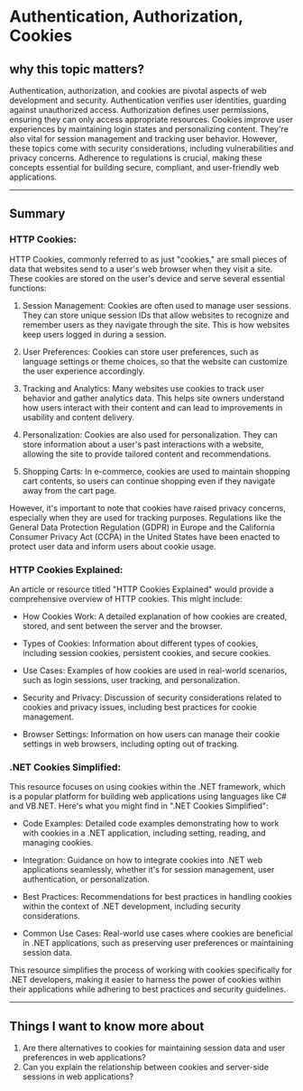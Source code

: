 # Authentication, Authorization, Cookies

## why this topic matters?

Authentication, authorization, and cookies are pivotal aspects of web development and security. Authentication verifies user identities, guarding against unauthorized access. Authorization defines user permissions, ensuring they can only access appropriate resources. Cookies improve user experiences by maintaining login states and personalizing content. They're also vital for session management and tracking user behavior. However, these topics come with security considerations, including vulnerabilities and privacy concerns. Adherence to regulations is crucial, making these concepts essential for building secure, compliant, and user-friendly web applications.

---

## Summary

### HTTP Cookies:
HTTP Cookies, commonly referred to as just "cookies," are small pieces of data that websites send to a user's web browser when they visit a site. These cookies are stored on the user's device and serve several essential functions:

1. Session Management: Cookies are often used to manage user sessions. They can store unique session IDs that allow websites to recognize and remember users as they navigate through the site. This is how websites keep users logged in during a session.

2. User Preferences: Cookies can store user preferences, such as language settings or theme choices, so that the website can customize the user experience accordingly.

3. Tracking and Analytics: Many websites use cookies to track user behavior and gather analytics data. This helps site owners understand how users interact with their content and can lead to improvements in usability and content delivery.

4. Personalization: Cookies are also used for personalization. They can store information about a user's past interactions with a website, allowing the site to provide tailored content and recommendations.

5. Shopping Carts: In e-commerce, cookies are used to maintain shopping cart contents, so users can continue shopping even if they navigate away from the cart page.

However, it's important to note that cookies have raised privacy concerns, especially when they are used for tracking purposes. Regulations like the General Data Protection Regulation (GDPR) in Europe and the California Consumer Privacy Act (CCPA) in the United States have been enacted to protect user data and inform users about cookie usage.

### HTTP Cookies Explained:
An article or resource titled "HTTP Cookies Explained" would provide a comprehensive overview of HTTP cookies. This might include:

* How Cookies Work: A detailed explanation of how cookies are created, stored, and sent between the server and the browser.

* Types of Cookies: Information about different types of cookies, including session cookies, persistent cookies, and secure cookies.

* Use Cases: Examples of how cookies are used in real-world scenarios, such as login sessions, user tracking, and personalization.

* Security and Privacy: Discussion of security considerations related to cookies and privacy issues, including best practices for cookie management.

* Browser Settings: Information on how users can manage their cookie settings in web browsers, including opting out of tracking.

### .NET Cookies Simplified:
This resource focuses on using cookies within the .NET framework, which is a popular platform for building web applications using languages like C# and VB.NET. Here's what you might find in ".NET Cookies Simplified":

* Code Examples: Detailed code examples demonstrating how to work with cookies in a .NET application, including setting, reading, and managing cookies.

* Integration: Guidance on how to integrate cookies into .NET web applications seamlessly, whether it's for session management, user authentication, or personalization.

* Best Practices: Recommendations for best practices in handling cookies within the context of .NET development, including security considerations.

* Common Use Cases: Real-world use cases where cookies are beneficial in .NET applications, such as preserving user preferences or maintaining session data.

This resource simplifies the process of working with cookies specifically for .NET developers, making it easier to harness the power of cookies within their applications while adhering to best practices and security guidelines.

---

## Things I want to know more about

1. Are there alternatives to cookies for maintaining session data and user preferences in web applications?
2. Can you explain the relationship between cookies and server-side sessions in web applications?